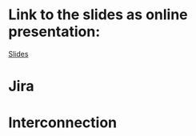 # Link to the slides as online presentation:
[Slides](https://mueller-patrick.github.io/SE-e-Portfolio)

# Jira

# Interconnection

